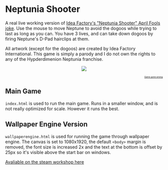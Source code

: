 # Neptunia Shooter
A real live working version of [Idea Factory's "Neptunia Shooter" April Fools joke](https://twitter.com/IdeaFactoryIntl/status/1112762812852428800). Use the mouse to move Neptune to avoid the dogoos while trying to last as long as you can. You have 3 lives, and can take down dogoos by firing Neptune's D-Pad hairclips at them.

All artwork (except for the dogoos) are created by Idea Factory International. This game is simply a parody and I do not own the rights to any of the Hypderdimenion Neptunia franchise.

<p align="center"><img src="https://steamuserimages-a.akamaihd.net/ugc/930464669898344021/6C84078CC8B86D17AC7A7C1FF03CA94D29F45581/?imw=600&imh=377&ima=fit&impolicy=Letterbox"/></p>
  
<p align="right"><sub><sub><sub><sub><a href="https://twitter.com/StrangeOne101_/status/1113182363326935040">Game gone wrong</a></sub></sub></sub></sub></sub></p>



## Main Game
`index.html` is used to run the main game. Runs in a smaller window, and is not really optimized for scale. However it runs the best.

## Wallpaper Engine Version
`wallpaperengine.html` is used for running the game through wallpaper engine. The canvas is set to 1080x1920, the default `<body>` margin is removed, the font size is increased 2x and the text at the bottom is offset by 25px so it's visible above the start bar on windows.
  
[Avaliable on the steam workshop here](https://steamcommunity.com/sharedfiles/filedetails/?id=1701693630)
